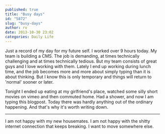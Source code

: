 ```yaml
---
published: true
title: "Busy days"
id: "5872"
slug: "busy-days"
author: rv
date: 2013-10-30 23:02
categories: Daily Life
---
```

Just a record of my day for my future self. I worked over 9 hours today. My team is building a CMS. The job is demanding, at times technically challenging and at times technically tedious. But my team consists of great guys and I love working with them. Lately I end up working during lunch time, and the job becomes more and more about simply typing than it is about thinking. But I know this is only temporary and things will return to 'normal' sooner or later.

Tonight I ended up eating at my girlfriend's place, watched some silly short movies on vimeo and then commuted home. Had a shower, and now I am typing this blogpost. Today there was hardly anything out of the ordinary happening. And that's why it's worth writing down.

-----

I am not happy with my new housemates. I am not happy with the shitty internet connection that keeps breaking. I want to move somewhere else.